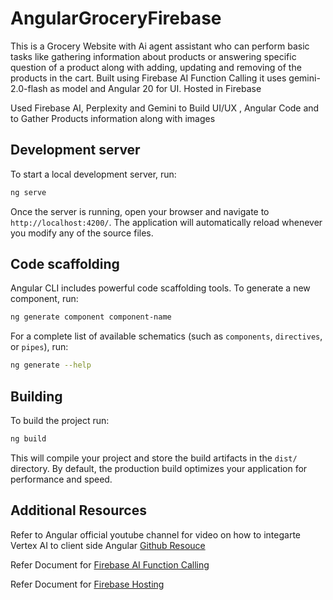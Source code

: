 # AngularGroceryFirebase

This is a Grocery Website with Ai agent assistant who can perform basic tasks like gathering information about products or answering specific question of a product along with adding, updating and removing of the products in the cart. Built using Firebase AI Function Calling it uses gemini-2.0-flash as model and Angular 20 for UI. Hosted in Firebase

Used Firebase AI, Perplexity and Gemini to Build UI/UX , Angular Code and to Gather Products information along with images

## Development server

To start a local development server, run:

```bash
ng serve
```

Once the server is running, open your browser and navigate to `http://localhost:4200/`. The application will automatically reload whenever you modify any of the source files.

## Code scaffolding

Angular CLI includes powerful code scaffolding tools. To generate a new component, run:

```bash
ng generate component component-name
```

For a complete list of available schematics (such as `components`, `directives`, or `pipes`), run:

```bash
ng generate --help
```

## Building

To build the project run:

```bash
ng build
```

This will compile your project and store the build artifacts in the `dist/` directory. By default, the production build optimizes your application for performance and speed.

## Additional Resources

Refer to Angular official youtube channel for video on how to integarte Vertex AI to client side Angular
[Github Resouce](https://github.com/angular/examples/tree/main/vertex-ai-firebase-angular-example)

Refer Document for [Firebase AI Function Calling](https://firebase.google.com/docs/ai-logic/function-calling)

Refer Document for [Firebase Hosting](https://firebase.google.com/docs/hosting)

